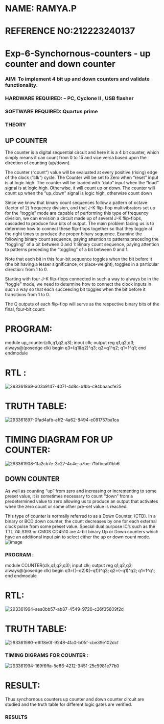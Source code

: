 #  NAME: RAMYA.P
# REFERENCE NO:212223240137

# Exp-6-Synchornous-counters - up counter and down counter 
### AIM: To implement 4 bit up and down counters and validate  functionality.
### HARDWARE REQUIRED:  – PC, Cyclone II , USB flasher
### SOFTWARE REQUIRED:   Quartus prime
### THEORY 

## UP COUNTER 
The counter is a digital sequential circuit and here it is a 4 bit counter, which simply means it can count from 0 to 15 and vice versa based upon the direction of counting (up/down). 

The counter (“count“) value will be evaluated at every positive (rising) edge of the clock (“clk“) cycle.
The Counter will be set to Zero when “reset” input is at logic high.
The counter will be loaded with “data” input when the “load” signal is at logic high. Otherwise, it will count up or down.
The counter will count up when the “up_down” signal is logic high, otherwise count down

Since we know that binary count sequences follow a pattern of octave (factor of 2) frequency division, and that J-K flip-flop multivibrators set up for the “toggle” mode are capable of performing this type of frequency division, we can envision a circuit made up of several J-K flip-flops, cascaded to produce four bits of output.
The main problem facing us is to determine how to connect these flip-flops together so that they toggle at the right times to produce the proper binary sequence.
Examine the following binary count sequence, paying attention to patterns preceding the “toggling” of a bit between 0 and 1:
Binary count sequence, paying attention to patterns preceding the “toggling” of a bit between 0 and 1.

Note that each bit in this four-bit sequence toggles when the bit before it (the bit having a lesser significance, or place-weight), toggles in a particular direction: from 1 to 0.



 
 

Starting with four J-K flip-flops connected in such a way to always be in the “toggle” mode, we need to determine how to connect the clock inputs in such a way so that each succeeding bit toggles when the bit before it transitions from 1 to 0.

The Q outputs of each flip-flop will serve as the respective binary bits of the final, four-bit count:

 
 

# PROGRAM:
module up_counter(clk,q1,q2,q3);
input clk;
output reg q1,q2,q3;
always@(posedge clk)
begin
q3=(q1&q2)^q3;
q2=q1^q2;
q1=1^q1;
end 
endmodule

# RTL :

![293361869-a03a9147-4071-4d8c-b1bb-c94baaacfe25](https://github.com/23014107/Exp-7-Synchornous-counters-/assets/151625620/b9a6db5e-24a6-40eb-8c1a-e2b23f8963fe)

# TRUTH TABLE:
![293361897-0fad4afb-aff2-4a62-8494-e081757ba1ca](https://github.com/23014107/Exp-7-Synchornous-counters-/assets/151625620/86a7909c-9e07-4c70-9b5e-b0d6e021a91f)

# TIMING DIAGRAM FOR UP COUNTER:

![293361908-1fa2cb7e-3c27-4c4e-a7be-71bfbca01bb6](https://github.com/23014107/Exp-7-Synchornous-counters-/assets/151625620/4fa05d89-c38b-4b7d-856e-8a0e7d5d68a1)


## DOWN COUNTER 

As well as counting “up” from zero and increasing or incrementing to some preset value, it is sometimes necessary to count “down” from a predetermined value to zero allowing us to produce an output that activates when the zero count or some other pre-set value is reached.

This type of counter is normally referred to as a Down Counter, (CTD). In a binary or BCD down counter, the count decreases by one for each external clock pulse from some preset value. Special dual purpose IC’s such as the TTL 74LS193 or CMOS CD4510 are 4-bit binary Up or Down counters which have an additional input pin to select either the up or down count mode.
![image](https://user-images.githubusercontent.com/36288975/169644844-1a14e123-7228-4ed8-81a9-eb937dff4ac8.png)




### PROGRAM :
module COUNTER(clk,q1,q2,q3);
input clk;
output reg q1,q2,q3;
always@(posedge clk)
begin
q3=((~q2)&(~q1))^q3;
q2=(~q1)^q2;
q1=1^q1;
end
endmodule

# RTL:

![293361964-aea0bb57-ab87-4549-9720-c26f35609f2d](https://github.com/23014107/Exp-7-Synchornous-counters-/assets/151625620/7fdcf39d-08b3-4055-bbac-77c31e1bda85)


# TRUTH TABLE:

![293361980-e6ff8e0f-9248-4fa0-b05f-cbe39e102dcf](https://github.com/23014107/Exp-7-Synchornous-counters-/assets/151625620/d9741b45-499f-408f-801f-5bc9be02c720)









### TIMING DIGRAMS FOR COUNTER  :



![293361994-169f6ffa-5e86-4212-9451-25c5981e77b0](https://github.com/23014107/Exp-7-Synchornous-counters-/assets/151625620/09ac27fc-cea9-429c-bd24-a89628ea165a)


# RESULT:
Thus synchornous counters up counter and down counter circuit are studied and the truth table for different logic gates are verified.





### RESULTS 
